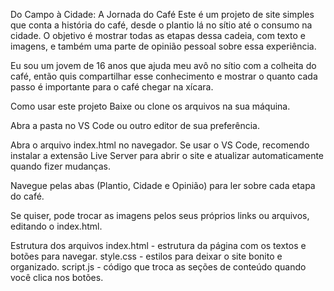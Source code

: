 Do Campo à Cidade: A Jornada do Café
Este é um projeto de site simples que conta a história do café, desde o plantio lá no sítio até o consumo na cidade. O objetivo é mostrar todas as etapas dessa cadeia, com texto e imagens, e também uma parte de opinião pessoal sobre essa experiência.

Eu sou um jovem de 16 anos que ajuda meu avô no sítio com a colheita do café, então quis compartilhar esse conhecimento e mostrar o quanto cada passo é importante para o café chegar na xícara.

Como usar este projeto
Baixe ou clone os arquivos na sua máquina.

Abra a pasta no VS Code ou outro editor de sua preferência.

Abra o arquivo index.html no navegador. Se usar o VS Code, recomendo instalar a extensão Live Server para abrir o site e atualizar automaticamente quando fizer mudanças.

Navegue pelas abas (Plantio, Cidade e Opinião) para ler sobre cada etapa do café.

Se quiser, pode trocar as imagens pelos seus próprios links ou arquivos, editando o index.html.

Estrutura dos arquivos
index.html - estrutura da página com os textos e botões para navegar.
style.css - estilos para deixar o site bonito e organizado.
script.js - código que troca as seções de conteúdo quando você clica nos botões.
